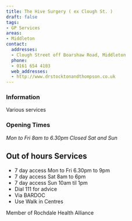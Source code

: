 ```yaml
---
title: The Hive Surgery ( ex Clough St. )
draft: false
tags:
- GP Services
areas:
- Middleton
contact:
  addresses:
  - Clough Street off Boarshaw Road, Middleton
  phone:
  - 0161 654 4103
  web_addresses:
  - http://www.drstocktonandthompson.co.uk
---
```


### Information
Various services

### Opening Times
*Mon to Fri 8am to 6.30pm*
*Closed Sat and Sun*

## Out of hours Services
- 7 day access Mon to Fri 6.30pm to 9pm
- 7 day access Sat  8am to 6pm
- 7 day access Sun 10am til 1pm
- Dial 111 for advice
- Via BARDOC
- Use Walk in Centres

Member of Rochdale Health Alliance